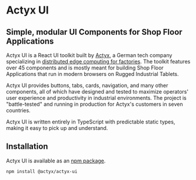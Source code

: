 # Actyx UI

## Simple, modular UI Components for Shop Floor Applications

Actyx UI is a React UI toolkit built by [Actyx](https://www.actyx.com), a German tech company specializing in [distributed edge computing for factories](https://www.actyx.com/os/). The toolkit features over 45 components and is mostly meant for building Shop Floor Applications that run in modern browsers on Rugged Industrial Tablets.

Actyx UI provides buttons, tabs, cards, navigation, and many other components, all of which have designed and tested to maximize operators' user experience and productivity in industrial environments. The project is "battle-tested" and running in production for Actyx's customers in seven countries.

Actyx UI is written entirely in TypeScript with predictable static types, making it easy to pick up and understand.

## Installation

Actyx UI is available as an [npm package](https://www.npmjs.com/package/@actyx/actyx-ui).

```shell
npm install @actyx/actyx-ui
```
